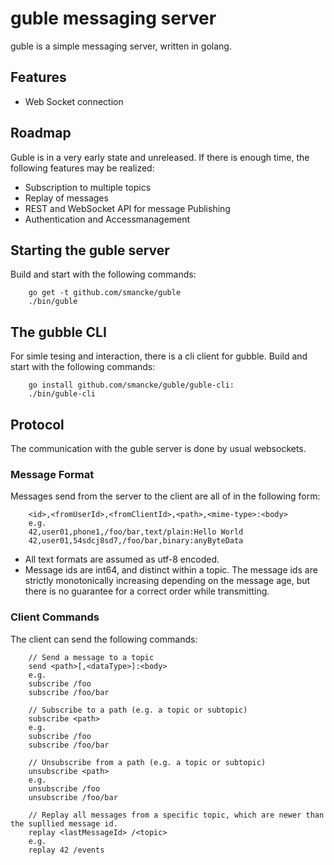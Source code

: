 # guble messaging server

guble is a simple messaging server, written in golang.

## Features

* Web Socket connection

## Roadmap

Guble is in a very early state and unreleased. If there is enough time,
the following features may be realized:

* Subscription to multiple topics
* Replay of messages
* REST and WebSocket API for message Publishing
* Authentication and Accessmanagement

## Starting the guble server
Build and start with the following commands:
```
	go get -t github.com/smancke/guble
	./bin/guble
```

## The gubble CLI
For simle tesing and interaction, there is a cli client for gubble.
Build and start with the following commands:

```
	go install github.com/smancke/guble/guble-cli:
	./bin/guble-cli
```


## Protocol
The communication with the guble server is done by usual websockets.

### Message Format
Messages send from the server to the client are all of in the following form:
```
    <id>,<fromUserId>,<fromClientId>,<path>,<mime-type>:<body>
    e.g.
    42,user01,phone1,/foo/bar,text/plain:Hello World
    42,user01,54sdcj8sd7,/foo/bar,binary:anyByteData
```

* All text formats are assumed as utf-8 encoded.
* Message ids are int64, and distinct within a topic. The message ids are strictly monotonically increasing
  depending on the message age, but there is no guarantee for a correct order while transmitting.

### Client Commands
The client can send the following commands:
```
    // Send a message to a topic
    send <path>[,<dataType>]:<body>
    e.g.
    subscribe /foo
    subscribe /foo/bar
```

```
    // Subscribe to a path (e.g. a topic or subtopic)
    subscribe <path>
    e.g.
    subscribe /foo
    subscribe /foo/bar
```

```
    // Unsubscribe from a path (e.g. a topic or subtopic)
    unsubscribe <path>
    e.g.
    unsubscribe /foo
    unsubscribe /foo/bar
```

```
    // Replay all messages from a specific topic, which are newer than the supllied message id.
    replay <lastMessageId> /<topic>
    e.g.
    replay 42 /events
```

